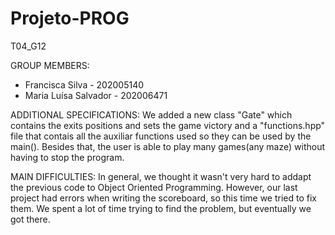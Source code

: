 # Projeto-PROG

T04_G12

GROUP MEMBERS:
- Francisca Silva - 202005140
- Maria Luísa Salvador - 202006471

ADDITIONAL SPECIFICATIONS:
We added a new class "Gate" which contains the exits positions and sets the game victory and a "functions.hpp" file that contais all the auxiliar functions used so they can be used by the main().
Besides that, the user is able to play many games(any maze) without having to stop the program.

MAIN DIFFICULTIES:
In general, we thought it wasn't very hard to addapt the previous code to Object Oriented Programming. However, our last project had errors when writing the scoreboard, so this time we tried to fix them. We spent a lot of time trying to find the problem, but eventually we got there.